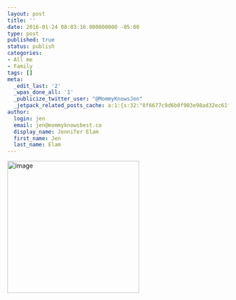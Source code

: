 ```yaml
---
layout: post
title: ''
date: 2016-01-24 08:03:16.000000000 -05:00
type: post
published: true
status: publish
categories:
- All me
- Family
tags: []
meta:
  _edit_last: '2'
  _wpas_done_all: '1'
  _publicize_twitter_user: "@MommyKnowsJen"
  _jetpack_related_posts_cache: a:1:{s:32:"8f6677c9d6b0f903e98ad32ec61f8deb";a:2:{s:7:"expires";i:1466401839;s:7:"payload";a:3:{i:0;a:1:{s:2:"id";i:408;}i:1;a:1:{s:2:"id";i:271;}i:2;a:1:{s:2:"id";i:1;}}}}
author:
  login: jen
  email: jen@mommyknowsbest.co
  display_name: Jennifer Elam
  first_name: Jen
  last_name: Elam
---
```

<p><img class="alignnone size-medium wp-image-314" src="{{ site.baseurl }}/assets/image-30-300x300.jpeg" alt="image" width="300" height="300" /></p>
